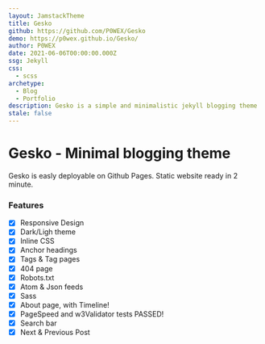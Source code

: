 ```yaml
---
layout: JamstackTheme
title: Gesko
github: https://github.com/P0WEX/Gesko
demo: https://p0wex.github.io/Gesko/
author: P0WEX
date: 2021-06-06T00:00:00.000Z
ssg: Jekyll
css:
  - scss
archetype:
  - Blog
  - Portfolio
description: Gesko is a simple and minimalistic jekyll blogging theme
stale: false
---
```


# Gesko - Minimal blogging theme

Gesko is easly deployable on Github Pages. Static website ready in 2 minute.


### Features


- [x] Responsive Design
- [x] Dark/Ligh theme
- [x] Inline CSS
- [x] Anchor headings
- [x] Tags & Tag pages
- [x] 404 page
- [x] Robots.txt
- [x] Atom & Json feeds
- [x] Sass
- [x] About page, with Timeline!
- [x] PageSpeed and w3Validator tests PASSED!
- [x] Search bar
- [x] Next & Previous Post
